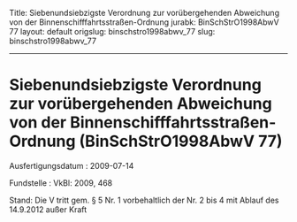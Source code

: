 Title: Siebenundsiebzigste Verordnung zur vorübergehenden Abweichung von der Binnenschifffahrtsstraßen-Ordnung
jurabk: BinSchStrO1998AbwV 77
layout: default
origslug: binschstro1998abwv_77
slug: binschstro1998abwv_77

---

# Siebenundsiebzigste Verordnung zur vorübergehenden Abweichung von der Binnenschifffahrtsstraßen-Ordnung (BinSchStrO1998AbwV 77)

Ausfertigungsdatum
:   2009-07-14

Fundstelle
:   VkBl: 2009, 468

Stand: Die V tritt gem. § 5 Nr. 1 vorbehaltlich der Nr. 2 bis 4 mit Ablauf des 14.9.2012 außer Kraft

